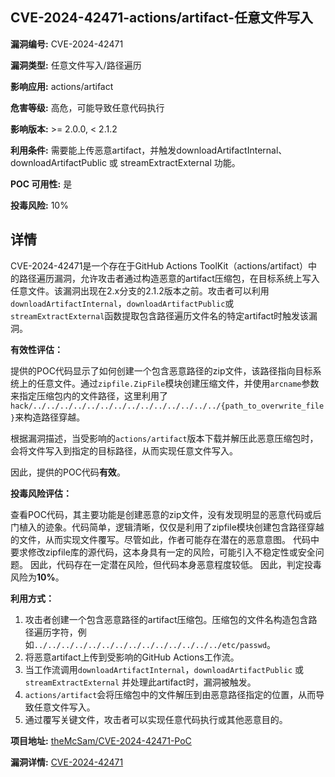 ## CVE-2024-42471-actions/artifact-任意文件写入

**漏洞编号:** CVE-2024-42471

**漏洞类型:** 任意文件写入/路径遍历

**影响应用:** actions/artifact

**危害等级:** 高危，可能导致任意代码执行

**影响版本:** >= 2.0.0, < 2.1.2

**利用条件:** 需要能上传恶意artifact，并触发downloadArtifactInternal、downloadArtifactPublic 或 streamExtractExternal 功能。

**POC 可用性:** 是

**投毒风险:** 10%

## 详情

CVE-2024-42471是一个存在于GitHub Actions ToolKit（actions/artifact）中的路径遍历漏洞，允许攻击者通过构造恶意的artifact压缩包，在目标系统上写入任意文件。该漏洞出现在2.x分支的2.1.2版本之前。攻击者可以利用`downloadArtifactInternal`，`downloadArtifactPublic`或`streamExtractExternal`函数提取包含路径遍历文件名的特定artifact时触发该漏洞。

**有效性评估：**

提供的POC代码显示了如何创建一个包含恶意路径的zip文件，该路径指向目标系统上的任意文件。通过`zipfile.ZipFile`模块创建压缩文件，并使用`arcname`参数来指定压缩包内的文件路径，这里利用了`hack/../../../../../../../../../../../../../../{path_to_overwrite_file}`来构造路径穿越。

根据漏洞描述，当受影响的`actions/artifact`版本下载并解压此恶意压缩包时，会将文件写入到指定的目标路径，从而实现任意文件写入。

因此，提供的POC代码**有效**。

**投毒风险评估：**

查看POC代码，其主要功能是创建恶意的zip文件，没有发现明显的恶意代码或后门植入的迹象。代码简单，逻辑清晰，仅仅是利用了zipfile模块创建包含路径穿越的文件，从而实现文件覆写。尽管如此，作者可能存在潜在的恶意意图。 代码中要求修改zipfile库的源代码，这本身具有一定的风险，可能引入不稳定性或安全问题。
因此，代码存在一定潜在风险，但代码本身恶意程度较低。
因此，判定投毒风险为**10%**。

**利用方式：**

1.  攻击者创建一个包含恶意路径的artifact压缩包。压缩包的文件名构造包含路径遍历字符，例如`../../../../../../../../../../../../../../etc/passwd`。
2.  将恶意artifact上传到受影响的GitHub Actions工作流。
3.  当工作流调用`downloadArtifactInternal`，`downloadArtifactPublic` 或 `streamExtractExternal` 并处理此artifact时，漏洞被触发。
4.  `actions/artifact`会将压缩包中的文件解压到由恶意路径指定的位置，从而导致任意文件写入。
5.  通过覆写关键文件，攻击者可以实现任意代码执行或其他恶意目的。

**项目地址:** [theMcSam/CVE-2024-42471-PoC](https://github.com/theMcSam/CVE-2024-42471-PoC)

**漏洞详情:** [CVE-2024-42471](https://nvd.nist.gov/vuln/detail/CVE-2024-42471)